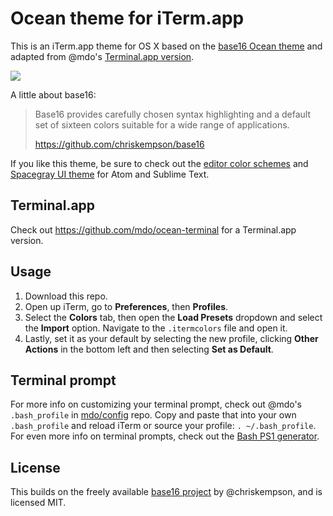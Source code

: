 # Ocean theme for iTerm.app

This is an iTerm.app theme for OS X based on the [base16 Ocean theme](http://chriskempson.github.io/base16/#ocean) and adapted from @mdo's [Terminal.app version](https://github.com/mdo/ocean-terminal).

![](https://cloud.githubusercontent.com/assets/143418/5851394/6d8c94b0-a1bb-11e4-8a17-04701f9bb7da.png)

A little about base16:

> Base16 provides carefully chosen syntax highlighting and a default set of sixteen colors suitable for a wide range of applications.
>
> https://github.com/chriskempson/base16

If you like this theme, be sure to check out the [editor color schemes](https://github.com/chriskempson/base16-textmate) and [Spacegray UI theme](http://kkga.github.io/spacegray/) for Atom and Sublime Text.

## Terminal.app

Check out <https://github.com/mdo/ocean-terminal> for a Terminal.app version.

## Usage

1. Download this repo.
2. Open up iTerm, go to **Preferences**, then **Profiles**.
3. Select the **Colors** tab, then open the **Load Presets** dropdown and select the **Import** option. Navigate to the `.itermcolors` file and open it.
4. Lastly, set it as your default by selecting the new profile, clicking **Other Actions** in the bottom left and then selecting **Set as Default**.

## Terminal prompt

For more info on customizing your terminal prompt, check out @mdo's `.bash_profile` in
[mdo/config](https://github.com/mdo/config/blob/master/.bash_profile#L1-L13) repo. Copy and paste that into your own `.bash_profile` and reload iTerm or source your profile: `. ~/.bash_profile`. For even more info on terminal prompts, check out the [Bash PS1 generator](https://www.kirsle.net/wizards/ps1.html).

## License

This builds on the freely available [base16 project](https://github.com/chriskempson/base16) by @chriskempson, and is licensed MIT.
